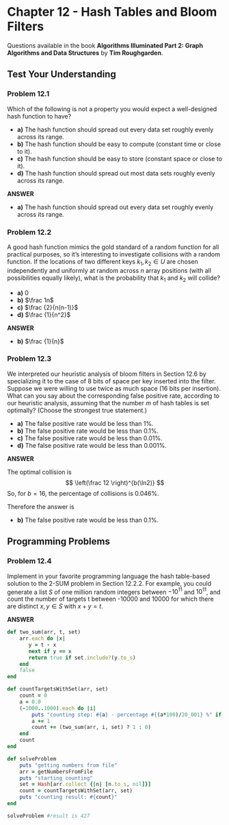 # Chapter 12 - Hash Tables and Bloom Filters

Questions available in the book **Algorithms Illuminated Part 2: Graph Algorithms and Data Structures** by **Tim Roughgarden**.

## Test Your Understanding

### Problem 12.1

Which of the following is not a property you would expect a well-designed hash function to have?

* **a)** The hash function should spread out every data set roughly evenly across its range.
* **b)** The hash function should be easy to compute (constant time or close to it).
* **c)** The hash function should be easy to store (constant space or close to it).
* **d)** The hash function should spread out most data sets roughly evenly across its range.

**ANSWER**

* **a)** The hash function should spread out every data set roughly evenly across its range.

### Problem 12.2

A good hash function mimics the gold standard of a random function for all practical purposes, so it’s interesting to investigate collisions with a random function.  If the locations of two different keys $k_1, k_2 \in U$ are chosen independently and uniformly at random across $n$ array positions (with all possibilities equally likely), what is the probability that $k_1$ and $k_2$ will collide?

* **a)** 0
* **b)** $\frac 1n$
* **c)** $\frac {2}{n(n-1)}$
* **d)** $\frac {1}{n^2}$

**ANSWER**

* **b)** $\frac {1}{n}$

### Problem 12.3

We interpreted our heuristic analysis of bloom filters in Section 12.6 by specializing it to the case of 8 bits of space per key inserted into the filter. Suppose we were willing to use twice as much space (16 bits per insertion). What can you say about the corresponding false positive rate, according to our heuristic analysis, assuming that the number $m$ of hash tables is set optimally? (Choose the strongest true statement.)

* **a)** The false positive rate would be less than 1%.
* **b)** The false positive rate would be less than 0.1%.
* **c)** The false positive rate would be less than 0.01%.
* **d)** The false positive rate would be less than 0.001%.

**ANSWER**

The optimal collision is
$$
\left(\frac 12 \right)^{b(\ln2)}
$$
So, for $b=16$, the percentage of collisions is 0.046%.

Therefore the answer is

* **b)** The false positive rate would be less than 0.1%.

## Programming Problems

### Problem 12.4

Implement in your favorite programming language the hash table-based solution to the 2-SUM problem in Section 12.2.2. For example, you could generate a list $S$ of one million random integers between $-10^{11}$ and $10^{11}$, and count the number of targets t between -10000 and 10000 for which there are distinct $x, y \in S$ with $x+y = t$.

**ANSWER**

```ruby
def two_sum(arr, t, set)
    arr.each do |x|
       y = t - x
       next if y == x
       return true if set.include?(y.to_s)
    end
    false
end

def countTargetsWithSet(arr, set)
    count = 0
    a = 0.0
    (-1000..1000).each do |i|
        puts "counting step: #{a} - percentage #{(a*100)/20_001} %" if (a % 200 < 1)
        a += 1
        count += (two_sum(arr, i, set) ? 1 : 0) 
    end
    count
end

def solveProblem
    puts "getting numbers from file"
    arr = getNumbersFromFile
    puts "starting counting"
    set = Hash[arr.collect {|n| [n.to_s, nil]}]
    count = countTargetsWithSet(arr, set)
    puts "counting result: #{count}"
end

solveProblem #result is 427
```

